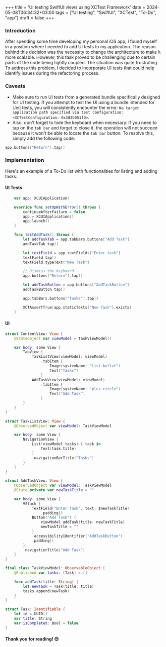 +++
title = 'UI testing SwiftUI views using XCTest Framework'
date = 2024-05-08T06:34:32+03:00
tags = ["UI testing", "SwiftUI", "XCTest", "To-Do", "app"]
draft = false
+++

### Introduction
After spending some time developing my personal iOS app, I found myself in a position where I needed to add UI tests to my application. 
The reason behind this decision was the necessity to change the architecture to make it more scalable. 
However, this task proved to be challenging due to certain parts of the code being tightly coupled. 
The situation was quite frustrating. 
To address this problem, I decided to incorporate UI tests that could help identify issues during the refactoring process.

### Caveats
- Make sure to run UI tests from a generated bundle specifically designed for UI testing. If you attempt to test the UI using a bundle intended for Unit tests, you will consistently encounter the error: `No target application path specified via test configuration: <XCTestConfiguration: 0x102b051f0>`. 
- Also, don't forget to hide the keyboard when necessary. If you need to tap on the `tab bar` and forget to close it, the operation will not succeed because it won't be able to locate the `tab bar` button. To resolve this, simply add the following code:
```swift
app.buttons["Return"].tap()
```

### Implementation
Here's an example of a To-Do list with functionalities for listing and adding tasks.

#### UI Tests
```swift
    var app: XCUIApplication!

    override func setUpWithError() throws {
        continueAfterFailure = false
        app = XCUIApplication()
        app.launch()
    }

    func testAddTask() throws {
        let addTaskTab = app.tabBars.buttons["Add Task"]
        addTaskTab.tap()

        let textField = app.textFields["Enter task"]
        textField.tap()
        textField.typeText("New Task")

        // Dismiss the keyboard
        app.buttons["Return"].tap()

        let addTaskButton = app.buttons["AddTaskButton"]
        addTaskButton.tap()

        app.tabBars.buttons["Tasks"].tap()

        XCTAssertTrue(app.staticTexts["New Task"].exists)
    }
```

#### UI
```swift
struct ContentView: View {
    @StateObject var viewModel = TaskViewModel()

    var body: some View {
        TabView {
            TaskListView(viewModel: viewModel)
                .tabItem {
                    Image(systemName: "list.bullet")
                    Text("Tasks")
                }
            AddTaskView(viewModel: viewModel)
                .tabItem {
                    Image(systemName: "plus.circle")
                    Text("Add Task")
                }
        }
    }
}
```

```swift
struct TaskListView: View {
    @ObservedObject var viewModel: TaskViewModel

    var body: some View {
        NavigationView {
            List(viewModel.tasks) { task in
                Text(task.title)
            }
            .navigationBarTitle("Tasks")
        }
    }
}
```

```swift
struct AddTaskView: View {
    @ObservedObject var viewModel: TaskViewModel
    @State private var newTaskTitle = ""

    var body: some View {
        VStack {
            TextField("Enter task", text: $newTaskTitle)
                .padding()
            Button("Add Task") {
                viewModel.addTask(title: newTaskTitle)
                newTaskTitle = ""
            }
            .accessibilityIdentifier("AddTaskButton")
            .padding()
        }
        .navigationTitle("Add Task")
    }
}
```

```swift
final class TaskViewModel: ObservableObject {
    @Published var tasks: [Task] = []

    func addTask(title: String) {
        let newTask = Task(title: title)
        tasks.append(newTask)
    }
}
```

```swift
struct Task: Identifiable {
    let id = UUID()
    var title: String
    var isCompleted: Bool = false
}
```

#### Thank you for reading! 😊
